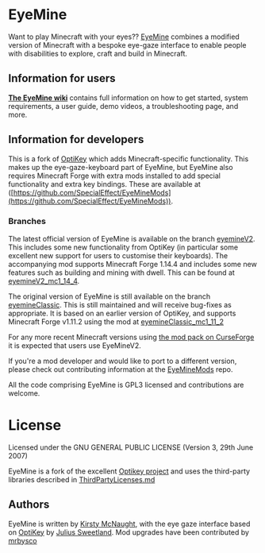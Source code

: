 # EyeMine

Want to play Minecraft with your eyes?? [EyeMine](https://github.com/SpecialEffect/EyeMine) combines a modified version of Minecraft with a bespoke eye-gaze interface to enable people with disabilities to explore, craft and build in Minecraft. 

## Information for users

[**The EyeMine wiki**](https://github.com/SpecialEffect/EyeMine/wiki) contains full information on how to get started, system requirements, a user guide, demo videos, a troubleshooting page, and more.

## Information for developers

This is a fork of [OptiKey](https://github.com/OptiKey/OptiKey/wiki) which adds Minecraft-specific functionality. This makes up the eye-gaze-keyboard part of EyeMine, but EyeMine also requires Minecraft Forge with extra mods installed to add special functionality and extra key bindings. These are available at ([https://github.com/SpecialEffect/EyeMineMods](https://github.com/SpecialEffect/EyeMineMods)).

### Branches

The latest official version of EyeMine is available on the branch [eyemineV2](https://github.com/SpecialEffect/EyeMine/tree/eyemineV2). This includes some new functionality from OptiKey (in particular some excellent new support for users to customise their keyboards). The accompanying mod supports Minecraft Forge 1.14.4 and includes some new features such as building and mining with dwell. This can be found at [eyemineV2_mc1_14_4](https://github.com/SpecialEffect/EyeMineMods/tree/eyemineV2_mc1_14_4).

The original version of EyeMine is still available on the branch [eyemineClassic](https://github.com/SpecialEffect/EyeMine/tree/eyemineClassic). This is still maintained and will receive bug-fixes as appropriate. It is based on an earlier version of OptiKey, and supports Minecraft Forge v1.11.2 using the mod at [eyemineClassic_mc1_11_2](https://github.com/SpecialEffect/EyeMineMods/tree/eyemineClassic_mc1_11_2)

For any more recent Minecraft versions using [the mod pack on CurseForge](https://www.curseforge.com/minecraft/modpacks/eyemine-pack) it is expected that users use EyeMineV2.

If you're a mod developer and would like to port to a different version, please check out contributing information at the [EyeMineMods](https://github.com/SpecialEffect/EyeMineMods) repo.

All the code comprising EyeMine is GPL3 licensed and contributions are welcome.

# License

Licensed under the GNU GENERAL PUBLIC LICENSE (Version 3, 29th June 2007)

EyeMine is a fork of the excellent [Optikey project](https://github.com/OptiKey/OptiKey) and uses the third-party libraries described in [ThirdPartyLicenses.md](ThirdPartyLicenses.md)

## Authors
EyeMine is written by [Kirsty McNaught](https://github.com/kmcnaught/), with the eye gaze interface based on [OptiKey](https://github.com/OptiKey/OptiKey) by [Julius Sweetland](https://github.com/JuliusSweetland). Mod upgrades have been contributed by [mrbysco](https://github.com/mrbysco)

